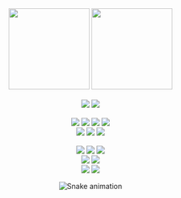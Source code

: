 <div align="center">
  <img height="160em" src="https://github-readme-stats.vercel.app/api?username=felpofo&show_icons=true&theme=radical&include_all_commits=true&count_private=true&disable_animations=true&hide_border=true"/>
  <img height="160em" src="https://github-readme-stats.vercel.app/api/top-langs/?username=felpofo&layout=compact&langs_count=7&theme=radical&hide_border=true"/>
</div>
  <br>

<div align="center">
  <!--  Manjaro  --> <img src="https://img.shields.io/badge/Manjaro-35BF5C?style=for-the-badge&logo=manjaro&logoColor=white">
  <!-- ArchLinux --> <img src="https://img.shields.io/badge/Arch%20Linux-1793D1?style=for-the-badge&logo=arch-linux&logoColor=white">
</div>
<div align="center">
  <!--    HTML5   --> <!--<img src="https://img.shields.io/badge/HTML5-E34F26?style=for-the-badge&logo=html5&logoColor=white">-->
  <!--     CSS    --> <!--<img src="https://img.shields.io/badge/CSS-1572B6?&style=for-the-badge&logo=css3&logoColor=white">-->
  <br>
  <!--   Node.js  --> <img src="https://img.shields.io/badge/Node.js-339933?style=for-the-badge&logo=node.js&logoColor=white">
  <!-- TypeScript --> <img src="https://img.shields.io/badge/TypeScript-3178C6?style=for-the-badge&logo=typescript&logoColor=white">
  <!-- JavaScript --> <img src="https://img.shields.io/badge/JavaScript-F7DF1E?style=for-the-badge&logo=javascript&logoColor=black">
  <!--    React   --> <img src="https://img.shields.io/badge/React-20232A?style=for-the-badge&logo=react&logoColor=61DAFB">
  <br>
  <!--    Java    --> <img src="https://img.shields.io/badge/Java-20232A?style=for-the-badge&logo=java&logoColor=orange">
  <!--   Spring   --> <img src="https://img.shields.io/badge/Spring-6DB33F?style=for-the-badge&logo=spring&logoColor=white">
  <!-- SpringBoot --> <img src="https://img.shields.io/badge/SpringBoot-5C9735?style=for-the-badge&logo=spring-boot&logoColor=white">
</div>
<br>
<div align="center"> 
  <!--  Discord  --> <a href="https://discord.gg/wagxzStdcR" target="_blank"><!--                          --><img src="https://img.shields.io/badge/Discord-5865F2?style=for-the-badge&logo=discord&logoColor=white"></a> 
  <!--   Steam   --> <a href="https://steamcommunity.com/id/felpofo/" target="_blank"><!--                 --><img src="https://img.shields.io/badge/Steam-000000?style=for-the-badge&logo=steam&logoColor=white"></a>
  <!--  Spotify  --> <a href="https://open.spotify.com/user/i83u9qvjhi6qsuzpxjdli7vh9" target="_blank"><!----><img src="https://img.shields.io/badge/Spotify-1DB954?&style=for-the-badge&logo=spotify&logoColor=white"></a>
  <br>
  <!--  Twitter  --> <a href="https://twitter.com/felpofo" target="_blank"><!--                            --><img src="https://img.shields.io/badge/Twitter-1DA1F2?style=for-the-badge&logo=twitter&logoColor=white"></a>
  <!-- Instagram --> <a href="https://instagram.com/felpofo/" target="_blank"><!--                         --><img src="https://img.shields.io/badge/Instagram-E4405F?style=for-the-badge&logo=instagram&logoColor=white"></a>
  <br>
  <!-- Linkedin  --> <a href="https://linkedin.com/in/felpofo" target="_blank"><!--                        --><img src="https://img.shields.io/badge/LinkedIn-0A66C2?style=for-the-badge&logo=linkedin&logoColor=white"></a>
  <!--   Gmail   --> <a href="mailto:felipepitolpuhl@gmail.com" target="_blank"><!--                       --><img src="https://img.shields.io/badge/Gmail-EA4335?style=for-the-badge&logo=gmail&logoColor=white"></a>

  ![Snake animation](https://github.com/felpofo/felpofo/blob/output/github-contribution-grid-snake.svg)
</div>
